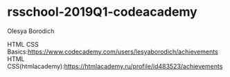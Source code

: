 # rsschool-2019Q1-codeacademy
Olesya Borodich

HTML CSS Basics:https://www.codecademy.com/users/lesyaborodich/achievements
HTML CSS(htmlacademy):https://htmlacademy.ru/profile/id483523/achievements

